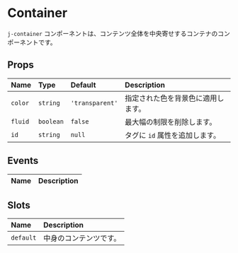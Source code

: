 # Container

`j-container` コンポーネントは、コンテンツ全体を中央寄せするコンテナのコンポーネントです。

## Props

|Name|Type|Default|Description|
|:--|:--|:--|:--|
|`color`|`string`|`'transparent'`|指定された色を背景色に適用します。|
|`fluid`|`boolean`|`false`|最大幅の制限を削除します。|
|`id`|`string`|`null`|タグに `id` 属性を追加します。|

## Events

|Name|Description|
|:--|:--|

## Slots

|Name|Description|
|:--|:--|
|`default`|中身のコンテンツです。|
